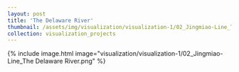 ```yaml
---
layout: post
title: 'The Delaware River'
thumbnail: /assets/img/visualization/visualization-1/02_Jingmiao-Line_The Delaware River.png
collection: visualization_projects
---
```

{% include image.html image="visualization/visualization-1/02_Jingmiao-Line_The Delaware River.png" %}

